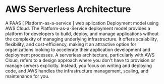 # AWS Serverless Architecture
A PAAS [ Platform-as-a-service ] web aplication Deployment model using AWS Cloud. 
The Platform-as-a-Service deployment model provides a platform for developers to build, deploy, and manage applications without the complexity of managing underlying infrastructure. It offers scalability, flexibility, and cost-efficiency, making it an attractive option for organizations looking to accelerate their application development and deployment processes.
A serverless architecture, particularly with AWS Cloud, refers to a design approach where you don't have to provision or manage servers explicitly. Instead, you focus on writing and deploying code, and AWS handles the infrastructure management, scaling, and maintenance for you.
